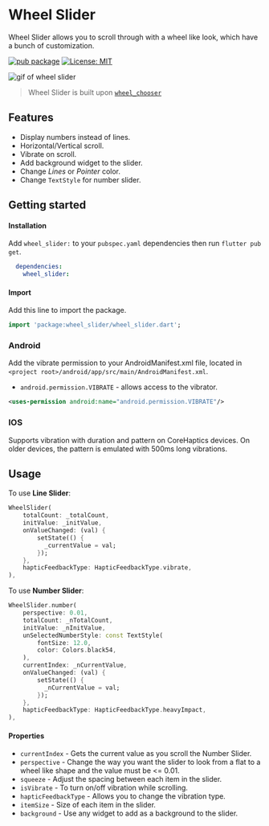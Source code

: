 # Wheel Slider

Wheel Slider allows you to scroll through with a wheel like look, which have a bunch of customization.

[![pub package](https://img.shields.io/pub/v/wheel_slider)](https://pub.dev/packages/wheel_slider) [![License: MIT](https://img.shields.io/badge/License-MIT-green.svg)](https://choosealicense.com/licenses/mit/)

![gif of wheel slider](https://media.giphy.com/media/hEfuhVz0l1Orqlar8V/giphy.gif)

> Wheel Slider is built upon [`wheel_chooser`](https://pub.dev/packages/wheel_chooser)

## Features

* Display numbers instead of lines.
* Horizontal/Vertical scroll.
* Vibrate on scroll.
* Add background widget to the slider.
* Change _Lines_ or _Pointer_ color.
* Change `TextStyle` for number slider.

## Getting started

#### Installation

Add `wheel_slider:` to your `pubspec.yaml` dependencies then run `flutter pub get`.

```yaml
  dependencies:
    wheel_slider:
```
#### Import
Add this line to import the package.

```dart 
import 'package:wheel_slider/wheel_slider.dart';
```

### Android

Add the vibrate permission to your AndroidManifest.xml file, located in `<project root>/android/app/src/main/AndroidManifest.xml`.

* `android.permission.VIBRATE` - allows access to the vibrator.

```xml
<uses-permission android:name="android.permission.VIBRATE"/>
```

### IOS

Supports vibration with duration and pattern on CoreHaptics devices. On older devices, the pattern is emulated with 500ms long vibrations.

## Usage

To use __Line Slider__:

```dart
WheelSlider(
    totalCount: _totalCount,
    initValue: _initValue,
    onValueChanged: (val) {
        setState(() {
          _currentValue = val;
        });
    },
    hapticFeedbackType: HapticFeedbackType.vibrate,
),
```

To use __Number Slider__:

```dart
WheelSlider.number(
    perspective: 0.01,
    totalCount: _nTotalCount,
    initValue: _nInitValue,
    unSelectedNumberStyle: const TextStyle(
        fontSize: 12.0,
        color: Colors.black54,
    ),
    currentIndex: _nCurrentValue,
    onValueChanged: (val) {
        setState(() {
          _nCurrentValue = val;
        });
    },
    hapticFeedbackType: HapticFeedbackType.heavyImpact,
),
```

#### Properties

* `currentIndex` - Gets the current value as you scroll the Number Slider.
* `perspective` - Change the way you want the slider to look from a flat to a wheel like shape and the value must be <= 0.01.
* `squeeze` - Adjust the spacing between each item in the slider.
* `isVibrate` - To turn on/off vibration while scrolling.
* `hapticFeedbackType` - Allows you to change the vibration type.
* `itemSize` - Size of each item in the slider.
* `background` - Use any widget to add as a background to the slider.

